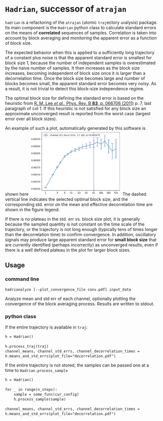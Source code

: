 # `Hadrian`, successor of `atrajan`

`hadrian` is a refactoring of the `atrajan` (`a`tomic `traj`ectory `an`alysis) package.
Its main component is the `Hadrian` python class to calculate standard errors on the
means of **correlated** sequences of samples. Correlation is taken into account
by block averaging and monitoring the apparent error as a function of block
size.

The expected behavior when this is applied to a sufficiently long
trajectory of a constant plus noise is that the apparent standard error
is smallest for block size 1, because the number of independent samples
is overestimated by the naive number of samples. It then increases as the
block size increases, becoming independent of block size once it is larger
than a decorrelation time. Once the block size becomes large and number
of blocks becomes small, the apparent standard error becomes very noisy.
As a result, it is not trivial to detect this block-size independence regime.

The optimal block size for defining the standard error is based on the heuristic from 
[R. M. Lee _et al._, Phys. Rev. B **83**, p. 066706 (2011)](https://doi.org/10.1103/PhysRevE.83.066706)
p. 7, last paragraph of col 1.  If this heuristic is not satisfied for any block size an
approximate unconverged result is reported from the worst case (largest error
over all block sizes).

An example of such a plot, automatically generated by this software is shown here
<img src="plot_sample.png" alt="evolution of apparent std. error on mean as a function of block size" width=60%>
The dashed vertical line indicates the selected optimal block size,
and the corresponding std. error on the mean and effective decorrelation
time are shown in the figure legend.

If there is no plateau in the std. err vs. block size plot, it is
generally because the sampled quantity is not constant on the time scale
of the trajectory, or the trajectory is not long enough (typically tens of
times longer than the decorrelation time) to confirm convergence.  In 
addition, oscillatory signals may produce large apparent standard error
for **small block size** that are currently identified (perhaps incorrectly)
as unconverged results, even if there is a well defined plateau in the plot
for larger block sizes.

## Usage

### command line

```
hadrianalyze [--plot_convergence_file conv.pdf] input_data
```

Analyze mean and std err of each channel, optionally plotting the convergence of the block averaging
process.  Results are written to stdout.

### python class

If the entire trajectory is available in `traj`:
```
h = Hadrian()

h.process_traj(traj)
channel_means, channel_std_errs, channel_decorrelation_times = h.means_and_std_errs(plot_file="decorrelation.pdf")
```

If the entire trajectory is not stored, the samples can be passed one at a time to `Hadrian.process_sample`
```
h = Hadrian()

for _ in range(n_steps):
    sample = some_func(cur_config)
    h.process_sample(sample)

channel_means, channel_std_errs, channel_decorrelation_times = h.means_and_std_errs(plot_file="decorrelation.pdf")
```
